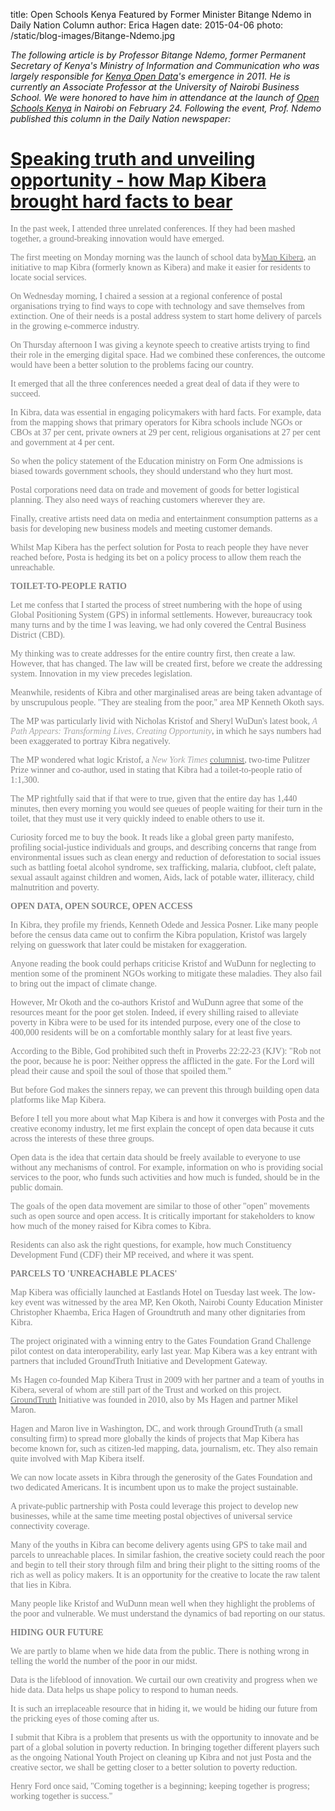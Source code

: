 title: Open Schools Kenya Featured by Former Minister Bitange Ndemo in Daily Nation Column
author: Erica Hagen 
date: 2015-04-06
photo: /static/blog-images/Bitange-Ndemo.jpg

<em>The following article is by</em><em> Professor Bitange Ndemo, former Permanent Secretary of Kenya's Ministry of Information and Communication </em><em>who was largely responsible for </em><a href="https://opendata.go.ke/"><em>Kenya Open Data</em></a><em>'s emergence in 2011. He is currently an Associate Professor at the University of Nairobi Business School. We were honored to have him </em><em>in attendance at the launch of </em><em><a href="http://www.openschoolskenya.org/">Open Schools Kenya</a> in Nairobi on February 24.</em><em> Following the event, Prof. Ndemo published </em><em>this column </em><em>in the Daily Nation newspaper:</em>
<h1><span style="color: #333333;"><span><span><a href="http://www.nation.co.ke/oped/blogs/dot9/ndemo/-/2274486/2639824/-/view/printVersion/-/11r93rnz/-/index.html"><span>Speaking truth and unveiling opportunity - how Map Kibera brought hard facts to bear</span></a></span></span></span></h1>
<span style="color: #808080;"><span style="font-family: Georgia, 'ITC Century W01 Light';"><span>In the past week, I attended three unrelated conferences. If they had been mashed together, a ground-breaking innovation would have emerged.</span></span></span>

<span style="color: #808080;"><span style="font-family: Georgia, 'ITC Century W01 Light';"><span>The first meeting on Monday morning was the launch of school data by</span></span></span><a href="http://mapkibera.org/"><span style="color: #808080;"><span style="font-family: Georgia, 'ITC Century W01 Light';"><span>Map Kibera</span></span></span></a><span style="color: #808080;"><span style="font-family: Georgia, 'ITC Century W01 Light';"><span>, an initiative to map Kibra (formerly known as Kibera) and make it easier for residents to locate social services.</span></span></span>

<span style="color: #808080;"><span style="font-family: Georgia, 'ITC Century W01 Light';"><span>On Wednesday morning, I chaired a session at a regional conference of postal organisations trying to find ways to cope with technology and save themselves from extinction. One of their needs is a postal address system to start home delivery of parcels in the growing e-commerce industry.</span></span></span>

<span style="color: #808080;"><span style="font-family: Georgia, 'ITC Century W01 Light';"><span>On Thursday afternoon I was giving a keynote speech to creative artists trying to find their role in the emerging digital space. Had we combined these conferences, the outcome would have been a better solution to the problems facing our country.</span></span></span>

<span style="color: #808080;"><span style="font-family: Georgia, 'ITC Century W01 Light';"><span>It emerged that all the three conferences needed a great deal of data if they were to succeed.</span></span></span>

<span style="color: #808080;"><span style="font-family: Georgia, 'ITC Century W01 Light';"><span>In Kibra, data was essential in engaging policymakers with hard facts. For example, data from the mapping shows that primary operators for Kibra schools include NGOs or CBOs at 37 per cent, private owners at 29 per cent, religious organisations at 27 per cent and government at 4 per cent.</span></span></span>

<span style="color: #808080;"><span style="font-family: Georgia, 'ITC Century W01 Light';"><span>So when the policy statement of the Education ministry on Form One admissions is biased towards government schools, they should understand who they hurt most.</span></span></span>

<span style="color: #808080;"><span style="font-family: Georgia, 'ITC Century W01 Light';"><span>Postal corporations need data on trade and movement of goods for better logistical planning. They also need ways of reaching customers wherever they are.</span></span></span>

<span style="color: #808080;"><span style="font-family: Georgia, 'ITC Century W01 Light';"><span>Finally, creative artists need data on media and entertainment consumption patterns as a basis for developing new business models and meeting customer demands.</span></span></span>

<span style="color: #808080;"><span style="font-family: Georgia, 'ITC Century W01 Light';"><span>Whilst Map Kibera has the perfect solution for Posta to reach people they have never reached before, Posta is hedging its bet on a policy process to allow them reach the unreachable.</span></span></span>

<strong><span style="color: #808080;"><span style="font-family: Georgia, 'ITC Century W01 Light';"><span>TOILET-TO-PEOPLE RATIO</span></span></span></strong>

<span style="color: #808080;"><span style="font-family: Georgia, 'ITC Century W01 Light';"><span>Let me confess that I started the process of street numbering with the hope of using Global Positioning System (GPS) in informal settlements. However, bureaucracy took many turns and by the time I was leaving, we had only covered the Central Business District (CBD).</span></span></span>

<span style="color: #808080;"><span style="font-family: Georgia, 'ITC Century W01 Light';"><span>My thinking was to create addresses for the entire country first, then create a law. However, that has changed. The law will be created first, before we create the addressing system. Innovation in my view precedes legislation.</span></span></span>

<span style="color: #808080;"><span style="font-family: Georgia, 'ITC Century W01 Light';"><span>Meanwhile, residents of Kibra and other marginalised areas are being taken advantage of by unscrupulous people. "They are stealing from the poor," area MP Kenneth Okoth says.</span></span></span>

<span style="color: #808080;"><span style="font-family: Georgia, 'ITC Century W01 Light';"><span>The MP was particularly livid with Nicholas Kristof and Sheryl WuDun's latest book, </span></span></span><em><span style="color: #a6a6a6;"><span style="font-family: Georgia, 'ITC Century W01 Light';"><span>A Path Appears: Transforming Lives, Creating Opportunity</span></span></span></em><span style="color: #808080;"><span style="font-family: Georgia, 'ITC Century W01 Light';"><span>, in which he says numbers had been exaggerated to portray Kibra negatively.</span></span></span>

<span style="color: #808080;"><span style="font-family: Georgia, 'ITC Century W01 Light';"><span>The MP wondered what logic Kristof, a </span></span></span><em><span style="color: #a6a6a6;"><span style="font-family: Georgia, 'ITC Century W01 Light';"><span>New York Times</span></span></span></em><span style="color: #808080;"><span style="font-family: Georgia, 'ITC Century W01 Light';"><span> </span></span></span><a href="http://www.nytimes.com/column/nicholas-kristof"><span style="color: #808080;"><span style="font-family: Georgia, 'ITC Century W01 Light';"><span>columnist</span></span></span></a><span style="color: #808080;"><span style="font-family: Georgia, 'ITC Century W01 Light';"><span>, two-time Pulitzer Prize winner and co-author, used in stating that Kibra had a toilet-to-people ratio of 1:1,300.</span></span></span>

<span style="color: #808080;"><span style="font-family: Georgia, 'ITC Century W01 Light';"><span>The MP rightfully said that if that were to true, given that the entire day has 1,440 minutes, then every morning you would see queues of people waiting for their turn in the toilet, that they must use it very quickly indeed to enable others to use it.</span></span></span>

<span style="color: #808080;"><span style="font-family: Georgia, 'ITC Century W01 Light';"><span>Curiosity forced me to buy the book. It reads like a global green party manifesto, profiling social-justice individuals and groups, and describing concerns that range from environmental issues such as clean energy and reduction of deforestation to social issues such as battling foetal alcohol syndrome, sex trafficking, malaria, clubfoot, cleft palate, sexual assault against children and women, Aids, lack of potable water, illiteracy, child malnutrition and poverty.</span></span></span>

<strong><span style="color: #808080;"><span style="font-family: Georgia, 'ITC Century W01 Light';"><span>OPEN DATA, OPEN SOURCE, OPEN ACCESS</span></span></span></strong>

<span style="color: #808080;"><span style="font-family: Georgia, 'ITC Century W01 Light';"><span>In Kibra, they profile my friends, Kenneth Odede and Jessica Posner. Like many people before the census data came out to confirm the Kibra population, Kristof was largely relying on guesswork that later could be mistaken for exaggeration.</span></span></span>

<span style="color: #808080;"><span style="font-family: Georgia, 'ITC Century W01 Light';"><span>Anyone reading the book could perhaps criticise Kristof and WuDunn for neglecting to mention some of the prominent NGOs working to mitigate these maladies. They also fail to bring out the impact of climate change.</span></span></span>

<span style="color: #808080;"><span style="font-family: Georgia, 'ITC Century W01 Light';"><span>However, Mr Okoth and the co-authors Kristof and WuDunn agree that some of the resources meant for the poor get stolen. Indeed, if every shilling raised to alleviate poverty in Kibra were to be used for its intended purpose, every one of the close to 400,000 residents will be on a comfortable monthly salary for at least five years.</span></span></span>

<span style="color: #808080;"><span style="font-family: Georgia, 'ITC Century W01 Light';"><span>According to the Bible, God prohibited such theft in Proverbs 22:22-23 (KJV): "Rob not the poor, because he is poor: Neither oppress the afflicted in the gate. For the Lord will plead their cause and spoil the soul of those that spoiled them."</span></span></span>

<span style="color: #808080;"><span style="font-family: Georgia, 'ITC Century W01 Light';"><span>But before God makes the sinners repay, we can prevent this through building open data platforms like Map Kibera.</span></span></span>

<span style="color: #808080;"><span style="font-family: Georgia, 'ITC Century W01 Light';"><span>Before I tell you more about what Map Kibera is and how it converges with Posta and the creative economy industry, let me first explain the concept of open data because it cuts across the interests of these three groups.</span></span></span>

<span style="color: #808080;"><span style="font-family: Georgia, 'ITC Century W01 Light';"><span>Open data is the idea that certain data should be freely available to everyone to use without any mechanisms of control. For example, information on who is providing social services to the poor, who funds such activities and how much is funded, should be in the public domain.</span></span></span>

<span style="color: #808080;"><span style="font-family: Georgia, 'ITC Century W01 Light';"><span>The goals of the open data movement are similar to those of other "open" movements such as open source and open access. It is critically important for stakeholders to know how much of the money raised for Kibra comes to Kibra.</span></span></span>

<span style="color: #808080;"><span style="font-family: Georgia, 'ITC Century W01 Light';"><span>Residents can also ask the right questions, for example, how much Constituency Development Fund (CDF) their MP received, and where it was spent.</span></span></span>

<strong><span style="color: #808080;"><span style="font-family: Georgia, 'ITC Century W01 Light';"><span>PARCELS TO 'UNREACHABLE PLACES'</span></span></span></strong>

<span style="color: #808080;"><span style="font-family: Georgia, 'ITC Century W01 Light';"><span>Map Kibera was officially launched at Eastlands Hotel on Tuesday last week. The low-key event was witnessed by the area MP, Ken Okoth, Nairobi County Education Minister Christopher Khaemba, Erica Hagen of Groundtruth and many other dignitaries from Kibra.</span></span></span>

<span style="color: #808080;"><span style="font-family: Georgia, 'ITC Century W01 Light';"><span>The project originated with a winning entry to the Gates Foundation Grand Challenge pilot contest on data interoperability, early last year. Map Kibera was a key entrant with partners that included GroundTruth Initiative and Development Gateway.</span></span></span>

<span style="color: #808080;"><span style="font-family: Georgia, 'ITC Century W01 Light';"><span>Ms Hagen co-founded Map Kibera Trust in 2009 with her partner and a team of youths in Kibera, several of whom are still part of the Trust and worked on this project. </span></span></span><a href="http://groundtruth.in/" target="_blank"><span style="color: #808080;"><span style="font-family: Georgia, 'ITC Century W01 Light';"><span>GroundTruth</span></span></span></a><span style="color: #808080;"><span style="font-family: Georgia, 'ITC Century W01 Light';"><span> Initiative was founded in 2010, also by Ms Hagen and partner Mikel Maron.</span></span></span>

<span style="color: #808080;"><span style="font-family: Georgia, 'ITC Century W01 Light';"><span>Hagen and Maron live in Washington, DC, and work through GroundTruth (a small consulting firm) to spread more globally the kinds of projects that Map Kibera has become known for, such as citizen-led mapping, data, journalism, etc. They also remain quite involved with Map Kibera itself.</span></span></span>

<span style="color: #808080;"><span style="font-family: Georgia, 'ITC Century W01 Light';"><span>We can now locate assets in Kibra through the generosity of the Gates Foundation and two dedicated Americans. It is incumbent upon us to make the project sustainable.</span></span></span>

<span style="color: #808080;"><span style="font-family: Georgia, 'ITC Century W01 Light';"><span>A private-public partnership with Posta could leverage this project to develop new businesses, while at the same time meeting postal objectives of universal service connectivity coverage.</span></span></span>

<span style="color: #808080;"><span style="font-family: Georgia, 'ITC Century W01 Light';"><span>Many of the youths in Kibra can become delivery agents using GPS to take mail and parcels to unreachable places. In similar fashion, the creative society could reach the poor and begin to tell their story through film and bring their plight to the sitting rooms of the rich as well as policy makers. It is an opportunity for the creative to locate the raw talent that lies in Kibra.</span></span></span>

<span style="color: #808080;"><span style="font-family: Georgia, 'ITC Century W01 Light';"><span>Many people like Kristof and WuDunn mean well when they highlight the problems of the poor and vulnerable. We must understand the dynamics of bad reporting on our status.</span></span></span>

<strong><span style="color: #808080;"><span style="font-family: Georgia, 'ITC Century W01 Light';"><span>HIDING OUR FUTURE</span></span></span></strong>

<span style="color: #808080;"><span style="font-family: Georgia, 'ITC Century W01 Light';"><span>We are partly to blame when we hide data from the public. There is nothing wrong in telling the world the number of the poor in our midst.</span></span></span>

<span style="color: #808080;"><span style="font-family: Georgia, 'ITC Century W01 Light';"><span>Data is the lifeblood of innovation. We curtail our own creativity and progress when we hide data. Data helps us shape policy to respond to human needs.</span></span></span>

<span style="color: #808080;"><span style="font-family: Georgia, 'ITC Century W01 Light';"><span>It is such an irreplaceable resource that in hiding it, we would be hiding our future from the pricking eyes of those coming after us.</span></span></span>

<span style="color: #808080;"><span style="font-family: Georgia, 'ITC Century W01 Light';"><span>I submit that Kibra is a problem that presents us with the opportunity to innovate and be part of a global solution in poverty reduction. In bringing together different players such as the ongoing National Youth Project on cleaning up Kibra and not just Posta and the creative sector, we shall be getting closer to a better solution to poverty reduction.</span></span></span>

<span style="color: #808080;"><span style="font-family: Georgia, 'ITC Century W01 Light';"><span>Henry Ford once said, "Coming together is a beginning; keeping together is progress; working together is success."</span></span></span>
